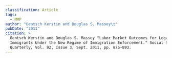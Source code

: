 ```yaml
---
classification: Article
tags:
  - MMP
author: "Gentsch Kerstin and Douglas S. Massey\t"
pubDate: "2011"
citation: >
  Gentsch Kerstin and Douglas S. Massey	"Labor Market Outcomes for Legal Mexican
  Immigrants Under the New Regime of Immigration Enforcement." Social Science
  Quarterly, Vol. 92, Issue 3, Sept. 2011, pp. 875-893.
---
```

